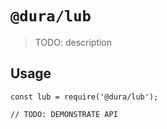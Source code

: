 # `@dura/lub`

> TODO: description

## Usage

```
const lub = require('@dura/lub');

// TODO: DEMONSTRATE API
```
